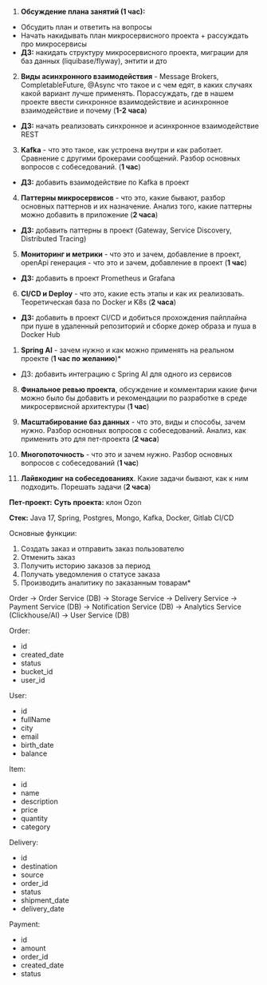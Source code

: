 1) **Обсуждение плана занятий (1 час):**
- Обсудить план и ответить на вопросы
- Начать накидывать план микросервисного проекта + рассуждать про микросервисы 
- **ДЗ:** накидать структуру микросервисного проекта, миграции для баз данных (liquibase/flyway), энтити и дто 

2) **Виды асинхронного взаимодействия** - Message Brokers, CompletableFuture, @Async что такое и с чем едят, в каких случаях какой вариант лучше применять. Порассуждать, где в нашем проекте ввести синхронное взаимодействие и асинхронное взаимодействие и почему (**1-2 часа**)
- **ДЗ:** начать реализовать синхронное и асинхронное взаимодействие REST

3) **Kafka** - что это такое, как устроена внутри и как работает. Сравнение с другими брокерами сообщений. Разбор основных вопросов с собеседований. (**1 час**)
- **ДЗ:** добавить взаимодействие по Kafka в проект

4) **Паттерны микросервисов** - что это, какие бывают, разбор основных паттернов и их назначение. Анализ того, какие паттерны можно добавить в приложение (**2 часа**)
- **ДЗ:** добавить паттерны в проект (Gateway, Service Discovery, Distributed Tracing)

5) **Мониторинг и метрики** - что это и зачем, добавление в проект, openApi генерация - что это и зачем, добавление в проект (**1 час**)
- **ДЗ:** добавить в проект Prometheus и Grafana 

6) **CI/CD и Deploy** - что это, какие есть этапы и как их реализовать. Теоретическая база по Docker и K8s (**2 часа**)
- **ДЗ:** добавить в проект CI/CD и добиться прохождения пайплайна при пуше в удаленный репозиторий и сборке докер образа и пуша в Docker Hub 

1) **Spring AI** - зачем нужно и как можно применять на реальном проекте (**1 час по желанию**)* 
- ДЗ: добавить интеграцию с Spring AI для одного из сервисов

8) **Финальное ревью проекта**, обсуждение и комментарии какие фичи можно было бы добавить и рекомендации по разработке в среде микросервисной архитектуры (**1 час**)

9) **Масштабирование баз данных** - что это, виды и способы, зачем нужно. Разбор основных вопросов с собеседований. Анализ, как применить это для пет-проекта (**2 часа**)

10) **Многопоточность** - что это и зачем нужно. Разбор основных вопросов с собеседований (**1 час**)

11) **Лайвкодинг на собеседованиях**. Какие задачи бывают, как к ним подходить. Порешать задачи (**2 часа**)



**Пет-проект:**
**Суть проекта:** клон Ozon 

**Стек:** Java 17, Spring, Postgres, Mongo, Kafka, Docker, Gitlab CI/CD

Основные функции:
1) Создать заказ и отправить заказ пользователю 
2) Отменить заказ
3) Получить историю заказов за период
4) Получать уведомления о статусе заказа
5) Производить аналитику по заказанным товарам*


Order -> Order Service (DB) -> Storage Service -> Delivery Service 
    -> Payment Service (DB)
     -> Notification Service (DB)
     -> Analytics Service (Clickhouse/AI)
     -> User Service (DB)

Order:
- id
- created_date
- status
- bucket_id
- user_id

User:
- id 
- fullName
- city
- email
- birth_date
- balance

Item:
- id 
- name
- description
- price
- quantity
- category

Delivery:
- id 
- destination
- source
- order_id
- status
- shipment_date
- delivery_date

Payment: 
- id 
- amount
- order_id 
- created_date 
- status